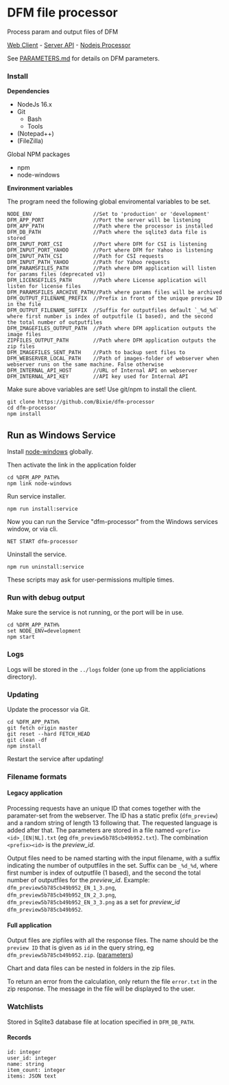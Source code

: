 # DFM file processor

Process param and output files of DFM

[Web Client](https://github.com/Bixie/dfm-app) - [Server API](https://github.com/Bixie/dfm-api) - [Nodejs Processor](https://github.com/Bixie/dfm-processor)

See [PARAMETERS.md](PARAMETERS.md) for details on DFM parameters.

### Install

**Dependencies**

- NodeJs 16.x
- Git
    - Bash
    - Tools
- (Notepad++)
- (FileZilla)

Global NPM packages 

- npm
- node-windows

**Environment variables**

The program need the following global enviromental variables to be set.

```
NODE_ENV                    //Set to 'production' or 'development'
DFM_APP_PORT                //Port the server will be listening
DFM_APP_PATH                //Path where the processor is installed
DFM_DB_PATH                 //Path where the sqlite3 data file is stored
DFM_INPUT_PORT_CSI          //Port where DFM for CSI is listening
DFM_INPUT_PORT_YAHOO        //Port where DFM for Yahoo is listening
DFM_INPUT_PATH_CSI          //Path for CSI requests
DFM_INPUT_PATH_YAHOO        //Path for Yahoo requests
DFM_PARAMSFILES_PATH        //Path where DFM application will listen for params files (deprecated v1)
DFM_LICENSEFILES_PATH       //Path where License application will listen for license files
DFM_PARAMSFILES_ARCHIVE_PATH//Path where params files will be archived
DFM_OUTPUT_FILENAME_PREFIX  //Prefix in front of the unique preview ID in the file
DFM_OUTPUT_FILENAME_SUFFIX  //Suffix for outputfiles default `_%d_%d` where first number is index of outputfile (1 based), and the second the total number of outputfiles
DFM_IMAGEFILES_OUTPUT_PATH  //Path where DFM application outputs the image files
ZIPFILES_OUTPUT_PATH        //Path where DFM application outputs the zip files
DFM_IMAGEFILES_SENT_PATH    //Path to backup sent files to
DFM_WEBSERVER_LOCAL_PATH    //Path of images-folder of webserver when webserver runs on the same machine. False otherwise
DFM_INTERNAL_API_HOST       //URL of Internal API on webserver
DFM_INTERNAL_API_KEY        //API key used for Internal API
```

Make sure above variables are set!
Use git/npm to install the client.

```
git clone https://github.com/Bixie/dfm-processor
cd dfm-processor
npm install
```

## Run as Windows Service

Install [node-windows](https://www.npmjs.com/package/node-windows) globally.

Then activate the link in the application folder

```
cd %DFM_APP_PATH%
npm link node-windows
```

Run service installer.

```npm run install:service```

Now you can run the Service "dfm-processor" from the Windows services window, or via cli.

```NET START dfm-processor```

Uninstall the service.

```npm run uninstall:service```

These scripts may ask for user-permissions multiple times.

### Run with debug output

Make sure the service is not running, or the port will be in use.
```
cd %DFM_APP_PATH%
set NODE_ENV=development
npm start
```

### Logs

Logs will be stored in the `../logs` folder (one up from the appliciations directory).

### Updating

Update the processor via Git.

```
cd %DFM_APP_PATH%
git fetch origin master
git reset --hard FETCH_HEAD
git clean -df
npm install
```

Restart the service after updating!

### Filename formats

#### Legacy application

Processing requests have an unique ID that comes together with the paramater-set from the webserver. The ID has a
static prefix (`dfm_preview`) and a random string of length 13 following that. The requested language is added after that. The parameters are stored in a file
named `<prefix><id>_[EN|NL].txt` (eg `dfm_preview5b785cb49b952.txt`). The combination `<prefix><id>` is the _preview_id_.

Output files need to be named starting with the input filename, with a suffix indicating the number of outputfiles
in the set. Suffix can be `_%d_%d`, where first number is index of outputfile (1 based), and the second the total 
number of outputfiles for the _preview_id_. 
Example: `dfm_preview5b785cb49b952_EN_1_3.png`, `dfm_preview5b785cb49b952_EN_2_3.png`, `dfm_preview5b785cb49b952_EN_3_3.png` 
as a set for _preview_id_ `dfm_preview5b785cb49b952`.

#### Full application

Output files are zipfiles with all the response files. The name should be the `preview ID` that is given as `id` in the query
string, eg `dfm_preview5b785cb49b952.zip`. ([parameters](https://github.com/Bixie/dfm-processor/blob/master/PARAMETERS.md#voorbeeld-met-standaardwaarden))

Chart and data files can be nested in folders in the zip files.

To return an error from the calculation, only return the file `error.txt` in the zip response. The message in the file will 
be displayed to the user.

### Watchlists

Stored in Sqlite3 database file at location specified in `DFM_DB_PATH`.

#### Records

```
id: integer
user_id: integer
name: string
item_count: integer
items: JSON text
```

